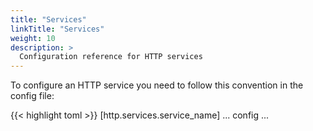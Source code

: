 ```yaml
---
title: "Services"
linkTitle: "Services"
weight: 10
description: >
  Configuration reference for HTTP services
---
```


To configure an HTTP service you need to follow this convention in the config file:

{{< highlight toml >}}
[http.services.service_name]
... config ...


